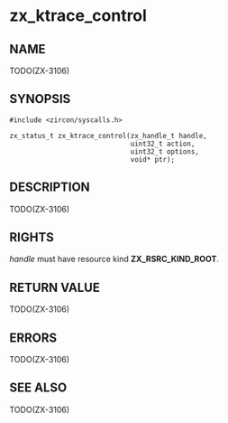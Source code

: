 # zx_ktrace_control

## NAME

<!-- Updated by update-docs-from-abigen, do not edit. -->

TODO(ZX-3106)

## SYNOPSIS

<!-- Updated by update-docs-from-abigen, do not edit. -->

```
#include <zircon/syscalls.h>

zx_status_t zx_ktrace_control(zx_handle_t handle,
                              uint32_t action,
                              uint32_t options,
                              void* ptr);
```

## DESCRIPTION

TODO(ZX-3106)

## RIGHTS

<!-- Updated by update-docs-from-abigen, do not edit. -->

*handle* must have resource kind **ZX_RSRC_KIND_ROOT**.

## RETURN VALUE

TODO(ZX-3106)

## ERRORS

TODO(ZX-3106)

## SEE ALSO


TODO(ZX-3106)
